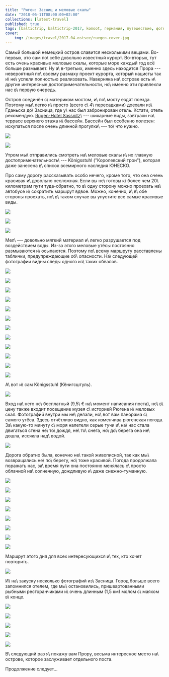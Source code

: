 ```yaml
---
title: "Рюген: Засниц и меловые скалы"
date: "2018-06-11T08:00:00+02:00"
collections: [latest-travel]
published: true
tags: [baltictrip, baltictrip-2017, komoot, германия, путешествие, фотки, хайкинг]
cover:
    img: /images/travel/2017-04-ostsee/ruegen-cover.jpg
---
```


Самый большой немецкий остров славится несколькими вещами. Во-первых, это сам 
по\ себе довольно известный курорт. Во-вторых, тут есть очень красивые меловые 
скалы, которые море каждый год всё больше размывает. Ну а\ в-третьих, именно 
здесь находится Прора --- невероятный по\ своему размаху проект курорта, который 
нацисты так и\ не\ успели полностью реализовать. Наверняка на\ острове есть 
и\ другие интересные достопримечательности, но\ именно эти привлекли нас 
в\ первую очередь.

<!--more-->

Остров соединён с\ материком мостом, и\ по\ мосту ездят поезда. Поэтому 
мы\ легко и\ просто (всего с\ 4\ пересадками) доехали из\ Гданьска до\ Засница, 
где у\ нас был забронирован отель. Кстати, отель рекомендую. 
[Rügen-Hotel Sassnitz][hotel]\ --- шикарные виды, завтраки на\ террасе верхнего 
этажа и\ бассейн. Бассейн был особенно полезен: искупаться после очень длинной 
прогулки\ --- то\ что нужно.

![](/images/travel/2017-04-ostsee/ruegen-hotel-1.jpg)

![](/images/travel/2017-04-ostsee/ruegen-hotel-2.jpg)

Утром мы\ отправились смотреть на\ меловые скалы и\ их главную 
достопримечательность\ --- Königsstuhl ("Королевский трон"), которая даже 
занесена в\ список всемирного наследия ЮНЕСКО.

Про саму дорогу рассказывать особо нечего, кроме того, что она очень красивая 
и\ довольно несложная. Если вы не\ готовы к\ более чем 20\ километрам пути 
туда-обратно, то в\ одну сторону можно проехать на\ автобусе и\ сократить 
маршрут вдвое. Можно, конечно, и\ в\ обе стороны проехать, но\ в\ таком случае 
вы упустите все самые красивые виды.

![](/images/travel/2017-04-ostsee/ruegen-road-1.jpg)

![](/images/travel/2017-04-ostsee/ruegen-road-2.jpg)

![](/images/travel/2017-04-ostsee/ruegen-road-3.jpg)

Мел\ --- довольно мягкий материал и\ легко разрушается под воздействием воды. 
Из-за этого меловые утёсы постоянно размываются и\ осыпаются. Поэтому по\ всему 
маршруту расставлены таблички, предупреждающие об\ опасности. На\ следующей 
фотографии видны следы одного из\ таких обвалов.

![](/images/travel/2017-04-ostsee/ruegen-road-4.jpg)

![](/images/travel/2017-04-ostsee/ruegen-road-5-pano.jpg)

![](/images/travel/2017-04-ostsee/ruegen-road-6.jpg)

![](/images/travel/2017-04-ostsee/ruegen-road-7.jpg)

![](/images/travel/2017-04-ostsee/ruegen-road-8.jpg)

![](/images/travel/2017-04-ostsee/ruegen-road-9.jpg)

![](/images/travel/2017-04-ostsee/ruegen-road-10.jpg)

![](/images/travel/2017-04-ostsee/ruegen-road-11.jpg)

![](/images/travel/2017-04-ostsee/ruegen-road-12.jpg)

![](/images/travel/2017-04-ostsee/ruegen-road-13.jpg)

![](/images/travel/2017-04-ostsee/ruegen-road-14.jpg)

![](/images/travel/2017-04-ostsee/ruegen-road-15.jpg)

А\ вот и\ сам Königsstuhl (Кёнигсштуль).

![](/images/travel/2017-04-ostsee/ruegen-koenigsshuhl.jpg)

Вход на\ него не\ бесплатный (9,5\ € на\ момент написания поста), но\ в\ цену 
также входит посещение музея с\ историей Рюгена и\ меловых скал. Фотографий 
внутри мы не\ делали, но\ вот вам панорама с\ самого утёса. Здесь отчётливо 
видно, как изменчива рюгенская погода. За\ какую-то минуту с\ моря налетели 
серые тучи и\ на\ нас стала двигаться стена не\ то\ дождя, не\ то\ снега, 
но\ до\ берега она не\ дошла, иссякла над\ водой.

![](/images/travel/2017-04-ostsee/ruegen-koenigsshuhl-pano.jpg)

Дорога обратно была, конечно не\ такой живописной, так как мы\ возвращались 
не\ по\ берегу, но\ тоже красивой. Погода продолжала поражать нас, за\ время 
пути она постоянно менялась с\ просто облачной на\ солнечную, дождливую и\ даже 
снежно-туманную.

![](/images/travel/2017-04-ostsee/ruegen-back-1.jpg)

![](/images/travel/2017-04-ostsee/ruegen-back-2.jpg)

![](/images/travel/2017-04-ostsee/ruegen-back-3.jpg)

![](/images/travel/2017-04-ostsee/ruegen-back-4.jpg)

![](/images/travel/2017-04-ostsee/ruegen-back-5.jpg)

![](/images/travel/2017-04-ostsee/ruegen-back-6.jpg)

![](/images/travel/2017-04-ostsee/ruegen-back-7.jpg)

![](/images/travel/2017-04-ostsee/ruegen-back-8.jpg)

Маршрут этого дня для всех интересующихся и\ тех, кто хочет повторить.

![](iframe:https://www.komoot.de/tour/15695652/embed)

И\ на\ закуску несколько фотографий из\ Засница. Город больше всего запомнился 
отелем, где мы\ остановились, пришвартованными рыбными ресторанчиками и\ очень 
длинным (1,5 км) молом с\ маяком в\ конце.

![](/images/travel/2017-04-ostsee/ruegen-sassnitz-1.jpg)

![](/images/travel/2017-04-ostsee/ruegen-sassnitz-2.jpg)

![](/images/travel/2017-04-ostsee/ruegen-sassnitz-3.jpg)

![](/images/travel/2017-04-ostsee/ruegen-sassnitz-4.jpg)

![](/images/travel/2017-04-ostsee/ruegen-sassnitz-5.jpg)

В\ следующий раз я\ покажу вам Прору, весьма интересное место на\ острове, 
которое заслуживает отдельного поста.

Продолжение следует...

[hotel]: https://www.booking.com/hotel/de/rugen-sassnitz.en-gb.html
